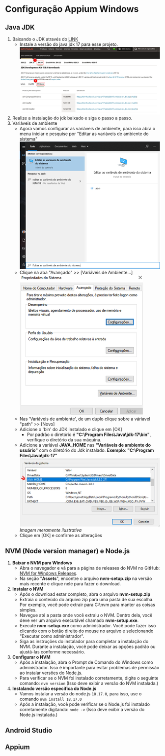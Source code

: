 # Configuração Appium Windows

## Java JDK

1. Baixando o JDK através do [LINK](https://www.oracle.com/br/java/technologies/downloads/#jdk17-windows)
   - Instale a versão do java jdk 17 para esse projeto.  ![alt text](./img/jdk-windows.png)
2. Realize a instalação do jdk baixado e siga o passo a passo.
3. Variáveis de ambiente
   - Agora vamos configurar as variáveis de ambiente, para isso abra o menu iniciar e pesquise por "Editar as variáveis de ambiente do sistema"
   ![alt text](./img/variavel-ambiente-01.png)
   - Clique na aba "Avançado" >> [Variáveis de Ambiente...]
   ![alt text](./img/variavel-ambiente-02.png)
   - Nas 'Variáveis de ambiente', de um duplo clique sobre a váriavel "path" >> [Novo]
   - Adicione o 'bin' do JDK instalado e clique em [OK]
     - Por padrão o diretório é **"C:\Program Files\Java\jdk-17\bin"**, verifique o diretório da sua máquina.
   - Adicione a variável **JAVA_HOME** nas **"Variáveis de ambiente do usuário"** com o diretório do Jdk instalado. **Exemplo**: **"C:\Program Files\Java\jdk-17"**
    ![alt text](./img/variavel-ambiente-03.png)
    *Imagem meramente ilustrativa*
   - Clique em [OK] e confirme as alterações

## NVM (Node version manager) e Node.js

1. **Baixar o NVM para Windows**
   - Abra o navegador e vá para a página de releases do NVM no GitHub: [NVM for Windows Releases](https://github.com/coreybutler/nvm-windows/releases).
   - Na seção "**Assets**", encontre o arquivo **nvm-setup.zip** na versão mais recente e clique nele para fazer o download.
2. **Instalar o NVM**
   - Após o download estar completo, abra o arquivo **nvm-setup.zip**
   - Extraia o conteúdo do arquivo zip para uma pasta de sua escolha. Por exemplo, você pode extrair para C:\nvm para manter as coisas simples.
   - Navegue até a pasta onde você extraiu o NVM. Dentro dela, você deve ver um arquivo executável chamado **nvm-setup.exe**.
   - Execute **nvm-setup.exe** como administrador. Você pode fazer isso clicando com o botão direito do mouse no arquivo e selecionando "Executar como administrador".
   - Siga as instruções do instalador para completar a instalação do NVM. Durante a instalação, você pode deixar as opções padrão ou ajustá-las conforme necessário.
3. **Configurar o NVM**
   - Após a instalação, abra o Prompt de Comando do Windows como administrador. Isso é importante para evitar problemas de permissão ao instalar versões do Node.js.
   - Para verificar se o NVM foi instalado corretamente, digite o seguinte comando: ``nvm version`` (Isso deve exibir a versão do NVM instalada.)
4. **Instalando versão especifica do Node.js**
   - Vamos instalar a versão do node.js ``18.17.0``, para isso, use o comando ``nvm install 18.17.0``
   - Após a instalação, você pode verificar se o Node.js foi instalado corretamente digitando: ``node -v`` (Isso deve exibir a versão do Node.js instalada.)

## Android Studio


## Appium
